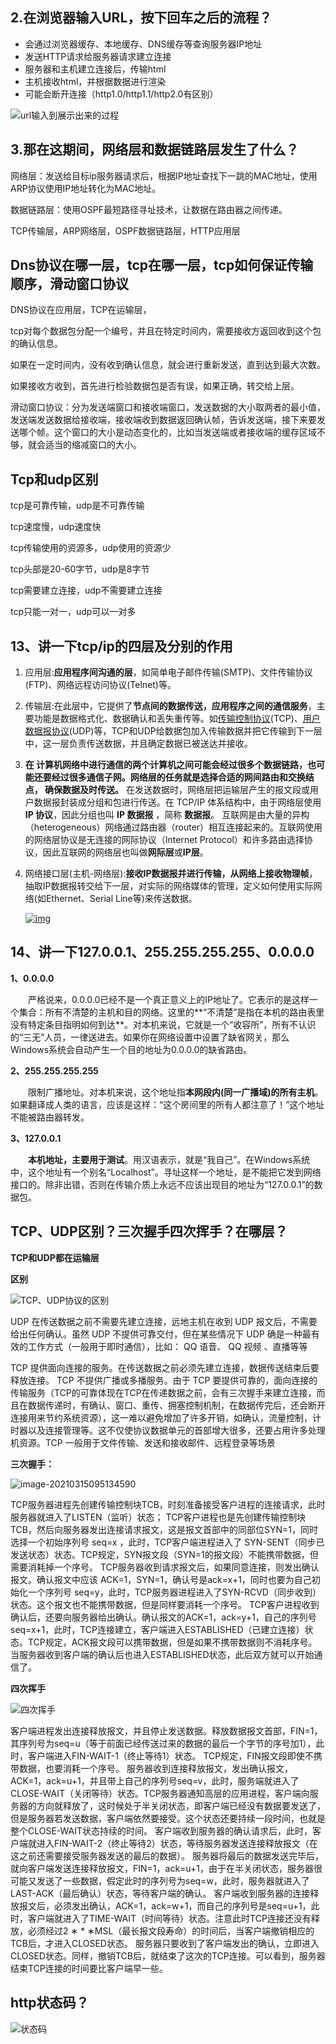 ## 2.在浏览器输入URL，按下回车之后的流程？

* 会通过浏览器缓存、本地缓存、DNS缓存等查询服务器IP地址
* 发送HTTP请求给服务器请求建立连接
* 服务器和主机建立连接后，传输html
* 主机接收html，并根据数据进行渲染
* 可能会断开连接（http1.0/http1.1/http2.0有区别）

![url输入到展示出来的过程](G:\王鹏\面试\https\牛客面经\京东\images\url输入到展示出来的过程.jpg)

## 3.那在这期间，网络层和数据链路层发生了什么？

网络层：发送给目标ip服务器请求后，根据IP地址查找下一跳的MAC地址，使用ARP协议使用IP地址转化为MAC地址。

数据链路层：使用OSPF最短路径寻址技术，让数据在路由器之间传递。

TCP传输层，ARP网络层，OSPF数据链路层，HTTP应用层

## Dns协议在哪一层，tcp在哪一层，tcp如何保证传输顺序，滑动窗口协议 

DNS协议在应用层，TCP在运输层，

tcp对每个数据包分配一个编号，并且在特定时间内，需要接收方返回收到这个包的确认信息。

如果在一定时间内，没有收到确认信息，就会进行重新发送，直到达到最大次数。

如果接收方收到，首先进行检验数据包是否有误，如果正确，转交给上层。

滑动窗口协议：分为发送端窗口和接收端窗口，发送数据的大小取两者的最小值，发送端发送数据给接收端，接收端收到数据返回确认帧，告诉发送端，接下来要发送哪个帧。这个窗口的大小是动态变化的，比如当发送端或者接收端的缓存区域不够，就会适当的缩减窗口的大小。

## Tcp和udp区别 

tcp是可靠传输，udp是不可靠传输

tcp速度慢，udp速度快

tcp传输使用的资源多，udp使用的资源少

tcp头部是20-60字节，udp是8字节

tcp需要建立连接，udp不需要建立连接

tcp只能一对一，udp可以一对多

  ## 13、讲一下tcp/ip的四层及分别的作用 

1. 应用层:**应用程序间沟通的层**，如简单电子邮件传输(SMTP)、文件传输协议(FTP)、网络远程访问协议(Telnet)等。

2. 传输层:在此层中，它提供了**节点间的数据传送，应用程序之间的通信服务**，主要功能是数据格式化、数据确认和丢失重传等。如[传输控制协议](https://www.baidu.com/s?wd=传输控制协议&tn=SE_PcZhidaonwhc_ngpagmjz&rsv_dl=gh_pc_zhidao)(TCP)、[用户数据报协议](https://www.baidu.com/s?wd=用户数据报协议&tn=SE_PcZhidaonwhc_ngpagmjz&rsv_dl=gh_pc_zhidao)(UDP)等，TCP和UDP给数据包加入传输数据并把它传输到下一层中，这一层负责传送数据，并且确定数据已被送达并接收。

3. **在 计算机网络中进行通信的两个计算机之间可能会经过很多个数据链路，也可能还要经过很多通信子网。网络层的任务就是选择合适的网间路由和交换结点， 确保数据及时传送。** 在发送数据时，网络层把运输层产生的报文段或用户数据报封装成分组和包进行传送。在 TCP/IP 体系结构中，由于网络层使用 **IP 协议**，因此分组也叫 **IP 数据报** ，简称 **数据报**。                                                                                                                                互联网是由大量的异构（heterogeneous）网络通过路由器（router）相互连接起来的。互联网使用的网络层协议是无连接的网际协议（Internet Protocol）和许多路由选择协议，因此互联网的网络层也叫做**网际层**或**IP层**。

4. 网络接口层(主机-网络层):**接收IP数据报并进行传输，从网络上接收物理帧**，抽取IP数据报转交给下一层，对实际的网络媒体的管理，定义如何使用实际网络(如Ethernet、Serial Line等)来传送数据。

   [![img](https://gss0.baidu.com/7Po3dSag_xI4khGko9WTAnF6hhy/zhidao/wh%3D600%2C800/sign=27ef24814d34970a47261829a5fafdf0/0df431adcbef7609c40a753122dda3cc7cd99e1f.jpg)](https://gss0.baidu.com/7Po3dSag_xI4khGko9WTAnF6hhy/zhidao/pic/item/0df431adcbef7609c40a753122dda3cc7cd99e1f.jpg)

 ## 14、讲一下127.0.0.1、255.255.255.255、0.0.0.0 

**1、0.0.0.0**

　　严格说来，0.0.0.0已经不是一个真正意义上的IP地址了。它表示的是这样一个集合：所有不清楚的主机和目的网络。这里的**“不清楚”是指在本机的路由表里没有特定条目指明如何到达**。对本机来说，它就是一个“收容所”，所有不认识的“三无”人员，一律送进去。如果你在网络设置中设置了缺省网关，那么Windows系统会自动产生一个目的地址为0.0.0.0的缺省路由。

**2、255.255.255.255**

　　限制广播地址。对本机来说，这个地址指**本网段内(同一广播域)的所有主机**。如果翻译成人类的语言，应该是这样：“这个房间里的所有人都注意了！”这个地址不能被路由器转发。

**3、127.0.0.1**

　　**本机地址，主要用于测试**。用汉语表示，就是“我自己”。在Windows系统中，这个地址有一个别名“Localhost”。寻址这样一个地址，是不能把它发到网络接口的。除非出错，否则在传输介质上永远不应该出现目的地址为“127.0.0.1”的数据包。

## TCP、UDP区别？三次握手四次挥手？在哪层？

**TCP和UDP都在运输层**

**区别**

![TCP、UDP协议的区别](https://my-blog-to-use.oss-cn-beijing.aliyuncs.com/2019-11/tcp-vs-udp.jpg)

UDP 在传送数据之前不需要先建立连接，远地主机在收到 UDP 报文后，不需要给出任何确认。虽然 UDP 不提供可靠交付，但在某些情况下 UDP 确是一种最有效的工作方式（一般用于即时通信），比如： QQ 语音、 QQ 视频 、直播等等

TCP 提供面向连接的服务。在传送数据之前必须先建立连接，数据传送结束后要释放连接。 TCP 不提供广播或多播服务。由于 TCP  要提供可靠的，面向连接的传输服务（TCP的可靠体现在TCP在传递数据之前，会有三次握手来建立连接，而且在数据传递时，有确认、窗口、重传、拥塞控制机制，在数据传完后，还会断开连接用来节约系统资源），这一难以避免增加了许多开销，如确认，流量控制，计时器以及连接管理等。这不仅使协议数据单元的首部增大很多，还要占用许多处理机资源。TCP 一般用于文件传输、发送和接收邮件、远程登录等场景

**三次握手：**

![image-20210315095134590](C:\Users\wang\AppData\Roaming\Typora\typora-user-images\image-20210315095134590.png)

TCP服务器进程先创建传输控制块TCB，时刻准备接受客户进程的连接请求，此时服务器就进入了LISTEN（监听）状态；
TCP客户进程也是先创建传输控制块TCB，然后向服务器发出连接请求报文，这是报文首部中的同部位SYN=1，同时选择一个初始序列号 seq=x ，此时，TCP客户端进程进入了 SYN-SENT（同步已发送状态）状态。TCP规定，SYN报文段（SYN=1的报文段）不能携带数据，但需要消耗掉一个序号。
TCP服务器收到请求报文后，如果同意连接，则发出确认报文。确认报文中应该 ACK=1，SYN=1，确认号是ack=x+1，同时也要为自己初始化一个序列号 seq=y，此时，TCP服务器进程进入了SYN-RCVD（同步收到）状态。这个报文也不能携带数据，但是同样要消耗一个序号。
TCP客户进程收到确认后，还要向服务器给出确认。确认报文的ACK=1，ack=y+1，自己的序列号seq=x+1，此时，TCP连接建立，客户端进入ESTABLISHED（已建立连接）状态。TCP规定，ACK报文段可以携带数据，但是如果不携带数据则不消耗序号。
当服务器收到客户端的确认后也进入ESTABLISHED状态，此后双方就可以开始通信了。

**四次挥手**

![四次挥手](https://imgconvert.csdnimg.cn/aHR0cDovL2ltZy5ibG9nLmNzZG4ubmV0LzIwMTcwNjA2MDg0ODUxMjcy?x-oss-process=image/format,png)

客户端进程发出连接释放报文，并且停止发送数据。释放数据报文首部，FIN=1，其序列号为seq=u（等于前面已经传送过来的数据的最后一个字节的序号加1），此时，客户端进入FIN-WAIT-1（终止等待1）状态。 TCP规定，FIN报文段即使不携带数据，也要消耗一个序号。
服务器收到连接释放报文，发出确认报文，ACK=1，ack=u+1，并且带上自己的序列号seq=v，此时，服务端就进入了CLOSE-WAIT（关闭等待）状态。TCP服务器通知高层的应用进程，客户端向服务器的方向就释放了，这时候处于半关闭状态，即客户端已经没有数据要发送了，但是服务器若发送数据，客户端依然要接受。这个状态还要持续一段时间，也就是整个CLOSE-WAIT状态持续的时间。
客户端收到服务器的确认请求后，此时，客户端就进入FIN-WAIT-2（终止等待2）状态，等待服务器发送连接释放报文（在这之前还需要接受服务器发送的最后的数据）。
服务器将最后的数据发送完毕后，就向客户端发送连接释放报文，FIN=1，ack=u+1，由于在半关闭状态，服务器很可能又发送了一些数据，假定此时的序列号为seq=w，此时，服务器就进入了LAST-ACK（最后确认）状态，等待客户端的确认。
客户端收到服务器的连接释放报文后，必须发出确认，ACK=1，ack=w+1，而自己的序列号是seq=u+1，此时，客户端就进入了TIME-WAIT（时间等待）状态。注意此时TCP连接还没有释放，必须经过2 ∗ * ∗MSL（最长报文段寿命）的时间后，当客户端撤销相应的TCB后，才进入CLOSED状态。
服务器只要收到了客户端发出的确认，立即进入CLOSED状态。同样，撤销TCB后，就结束了这次的TCP连接。可以看到，服务器结束TCP连接的时间要比客户端早一些。

## http状态码？ 

![状态码](https://my-blog-to-use.oss-cn-beijing.aliyuncs.com/2019/7/状态码.png)